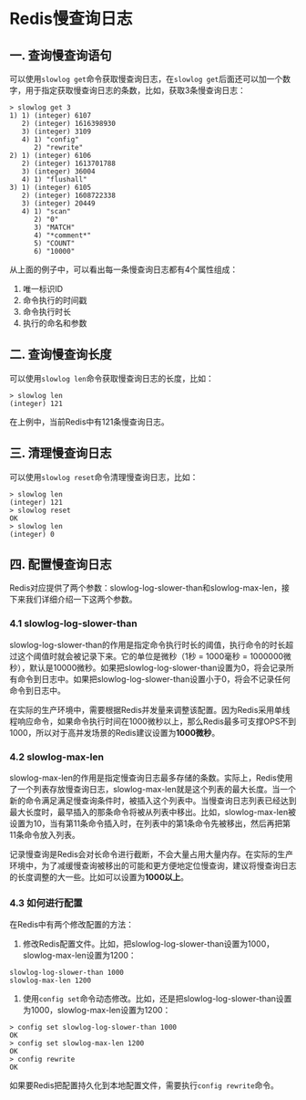 # Redis慢查询日志

## 一. 查询慢查询语句

可以使用`slowlog get`命令获取慢查询日志，在`slowlog get`后面还可以加一个数字，用于指定获取慢查询日志的条数，比如，获取3条慢查询日志：

```shell
> slowlog get 3
1) 1) (integer) 6107
   2) (integer) 1616398930
   3) (integer) 3109
   4) 1) "config"
      2) "rewrite"
2) 1) (integer) 6106
   2) (integer) 1613701788
   3) (integer) 36004
   4) 1) "flushall"
3) 1) (integer) 6105
   2) (integer) 1608722338
   3) (integer) 20449
   4) 1) "scan"
      2) "0"
      3) "MATCH"
      4) "*comment*"
      5) "COUNT"
      6) "10000"
```

从上面的例子中，可以看出每一条慢查询日志都有4个属性组成：

1. 唯一标识ID
2. 命令执行的时间戳
3. 命令执行时长
4. 执行的命名和参数

## 二. 查询慢查询长度

可以使用`slowlog len`命令获取慢查询日志的长度，比如：

```
> slowlog len
(integer) 121
```

在上例中，当前Redis中有121条慢查询日志。

## 三. 清理慢查询日志

可以使用`slowlog reset`命令清理慢查询日志，比如：

```
> slowlog len
(integer) 121
> slowlog reset
OK
> slowlog len
(integer) 0
```

## 四. 配置慢查询日志

Redis对应提供了两个参数：slowlog-log-slower-than和slowlog-max-len，接下来我们详细介绍一下这两个参数。

### 4.1 slowlog-log-slower-than

slowlog-log-slower-than的作用是指定命令执行时长的阈值，执行命令的时长超过这个阈值时就会被记录下来。它的单位是微秒（1秒 = 1000毫秒 = 1000000微秒），默认是10000微秒。如果把slowlog-log-slower-than设置为0，将会记录所有命令到日志中。如果把slowlog-log-slower-than设置小于0，将会不记录任何命令到日志中。

在实际的生产环境中，需要根据Redis并发量来调整该配置。因为Redis采用单线程响应命令，如果命令执行时间在1000微秒以上，那么Redis最多可支撑OPS不到1000，所以对于高并发场景的Redis建议设置为**1000微秒**。

### 4.2 slowlog-max-len

slowlog-max-len的作用是指定慢查询日志最多存储的条数。实际上，Redis使用了一个列表存放慢查询日志，slowlog-max-len就是这个列表的最大长度。当一个新的命令满足满足慢查询条件时，被插入这个列表中。当慢查询日志列表已经达到最大长度时，最早插入的那条命令将被从列表中移出。比如，slowlog-max-len被设置为10，当有第11条命令插入时，在列表中的第1条命令先被移出，然后再把第11条命令放入列表。

记录慢查询是Redis会对长命令进行截断，不会大量占用大量内存。在实际的生产环境中，为了减缓慢查询被移出的可能和更方便地定位慢查询，建议将慢查询日志的长度调整的大一些。比如可以设置为**1000以上**。

### 4.3 如何进行配置

在Redis中有两个修改配置的方法：

1. 修改Redis配置文件。比如，把slowlog-log-slower-than设置为1000，slowlog-max-len设置为1200：

```
slowlog-log-slower-than 1000
slowlog-max-len 1200
```

1. 使用`config set`命令动态修改。比如，还是把slowlog-log-slower-than设置为1000，slowlog-max-len设置为1200：

```
> config set slowlog-log-slower-than 1000
OK
> config set slowlog-max-len 1200
OK
> config rewrite
OK
```

如果要Redis把配置持久化到本地配置文件，需要执行`config rewrite`命令。